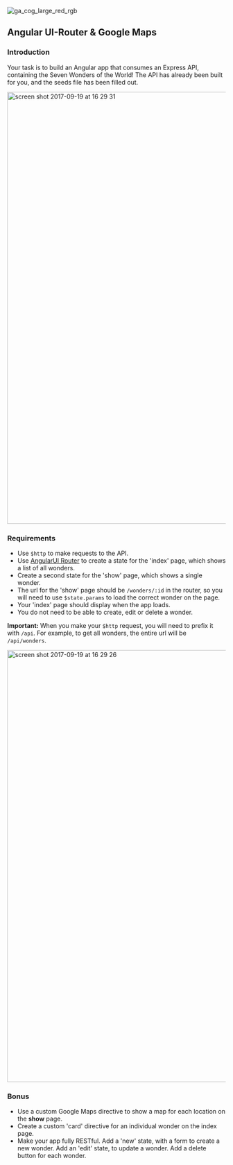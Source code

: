 ![ga_cog_large_red_rgb](https://cloud.githubusercontent.com/assets/40461/8183776/469f976e-1432-11e5-8199-6ac91363302b.png)

## Angular UI-Router & Google Maps

### Introduction

Your task is to build an Angular app that consumes an Express API, containing the Seven Wonders of the World! The API has already been built for you, and the seeds file has been filled out.

<img width="996" alt="screen shot 2017-09-19 at 16 29 31" src="https://user-images.githubusercontent.com/12997768/30600829-5bdb8456-9d58-11e7-8c23-98914acd1c4c.png">

### Requirements

* Use `$http` to make requests to the API.
* Use [AngularUI Router](https://github.com/angular-ui/ui-router) to create a state for the 'index' page, which shows a list of all wonders.
* Create a second state for the 'show' page, which shows a single wonder.
* The url for the 'show' page should be `/wonders/:id` in the router, so you will need to use `$state.params` to load the correct wonder on the page.
* Your 'index' page should display when the app loads.
* You do not need to be able to create, edit or delete a wonder.

**Important:** When you make your `$http` request, you will need to prefix it with `/api`. For example, to get all wonders, the entire url will be `/api/wonders`.

<img width="996" alt="screen shot 2017-09-19 at 16 29 26" src="https://user-images.githubusercontent.com/12997768/30600639-ee0d47fc-9d57-11e7-9146-efa4ce8243d4.png">

### Bonus

* Use a custom Google Maps directive to show a map for each location on the **show** page.
* Create a custom 'card' directive for an individual wonder on the index page.
* Make your app fully RESTful. Add a 'new' state, with a form to create a new wonder. Add an 'edit' state, to update a wonder. Add a delete button for each wonder.
